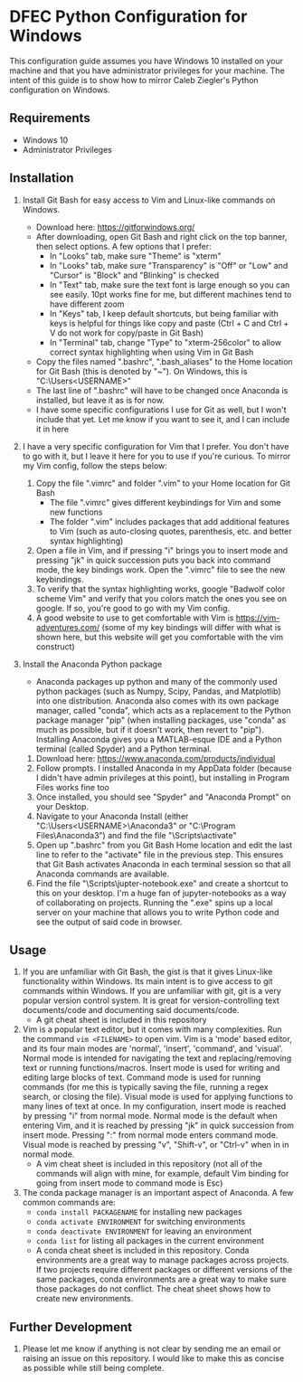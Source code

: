 # DFEC Python Configuration for Windows

This configuration guide assumes you have Windows 10 installed on your machine and that you have administrator privileges for your machine. The intent of this guide is to show how to mirror Caleb Ziegler's Python configuration on Windows.

## Requirements

 * Windows 10
 * Administrator Privileges

## Installation

 1. Install Git Bash for easy access to Vim and Linux-like commands on Windows. 
    * Download here: https://gitforwindows.org/
    * After downloading, open Git Bash and right click on the top banner, then select options. A few options that I prefer:
        * In "Looks" tab, make sure "Theme" is "xterm"
        * In "Looks" tab, make sure "Transparency" is "Off" or "Low" and "Cursor" is "Block" and "Blinking" is checked
        * In "Text" tab, make sure the text font is large enough so you can see easily. 10pt works fine for me, but different machines tend to have different zoom
        * In "Keys" tab, I keep default shortcuts, but being familiar with keys is helpful for things like copy and paste (Ctrl + C and Ctrl + V do not work for copy/paste in Git Bash)
        * In "Terminal" tab, change "Type" to "xterm-256color" to allow correct syntax highlighting when using Vim in Git Bash
    * Copy the files named ".bashrc", ".bash_aliases" to the Home location for Git Bash (this is denoted by "~"). On Windows, this is "C:\Users\<USERNAME>"
    * The last line of ".bashrc" will have to be changed once Anaconda is installed, but leave it as is for now. 
    * I have some specific configurations I use for Git as well, but I won't include that yet. Let me know if you want to see it, and I can include it in here

 2. I have a very specific configuration for Vim that I prefer. You don't have to go with it, but I leave it here for you to use if you're curious. To mirror my Vim config, follow the steps below: 
    1. Copy the file ".vimrc" and folder ".vim" to your Home location for Git Bash 
        * The file ".vimrc" gives different keybindings for Vim and some new functions
        * The folder ".vim" includes packages that add additional features to Vim (such as auto-closing quotes, parenthesis, etc. and better syntax highlighting)
    2. Open a file in Vim, and if pressing "i" brings you to insert mode and pressing "jk" in quick succession puts you back into command mode, the key bindings work. Open the ".vimrc" file to see the new keybindings. 
    3. To verify that the syntax highlighting works, google "Badwolf color scheme Vim" and verify that you colors match the ones you see on google. If so, you're good to go with my Vim config. 
    4. A good website to use to get comfortable with Vim is https://vim-adventures.com/ (some of my key bindings will differ with what is shown here, but this website will get you comfortable with the vim construct)

 3. Install the Anaconda Python package 
    * Anaconda packages up python and many of the commonly used python packages (such as Numpy, Scipy, Pandas, and Matplotlib) into one distribution. Anaconda also comes with its own package manager, called "conda", which acts as a replacement to the Python package manager "pip" (when installing packages, use "conda" as much as possible, but if it doesn't work, then revert to "pip"). Installing Anaconda gives you a MATLAB-esque IDE and a Python terminal (called Spyder) and a Python terminal.
    1.  Download here: https://www.anaconda.com/products/individual
    2.  Follow prompts. I installed Anaconda in my AppData folder (because I didn't have admin privileges at this point), but installing in Program Files works fine too
    3.  Once installed, you should see "Spyder" and "Anaconda Prompt" on your Desktop. 
    4.  Navigate to your Anaconda Install (either "C:\Users\<USERNAME>\Anaconda3" or "C:\Program Files\Anaconda3") and find the file "<ANACONDA INSTALL>\Scripts\activate"
    5.  Open up ".bashrc" from you Git Bash Home location and edit the last line to refer to the "activate" file in the previous step. This ensures that Git Bash activates Anaconda in each terminal session so that all Anaconda commands are available. 
    6.  Find the file "<ANACONDA INSTALL>\Scripts\jupter-notebook.exe" and create a shortcut to this on your desktop. I'm a huge fan of jupyter-notebooks as a way of collaborating on projects. Running the ".exe" spins up a local server on your machine that allows you to write Python code and see the output of said code in browser. 

## Usage
 
 1. If you are unfamiliar with Git Bash, the gist is that it gives Linux-like functionality within Windows. Its main intent is to give access to git commands within Windows. If you are unfamiliar with git, git is a very popular version control system. It is great for version-controlling text documents/code and documenting said documents/code. 
    * A git cheat sheet is included in this repository
 2. Vim is a popular text editor, but it comes with many complexities. Run the command `vim <FILENAME>` to open vim. Vim is a 'mode' based editor, and its four main modes are 'normal', 'insert', 'command', and 'visual'. Normal mode is intended for navigating the text and replacing/removing text or running functions/macros. Insert mode is used for writing and editing large blocks of text. Command mode is used for running commands (for me this is typically saving the file, running a regex search, or closing the file). Visual mode is used for applying functions to many lines of text at once. In my configuration, insert mode is reached by pressing "i" from normal mode. Normal mode is the default when entering Vim, and it is reached by pressing "jk" in quick succession from insert mode. Pressing ":" from normal mode enters command mode. Visual mode is reached by pressing "v", "Shift-v", or "Ctrl-v" when in in normal mode. 
    * A vim cheat sheet is included in this repository (not all of the commands will align with mine, for example, default Vim binding for going from insert mode to command mode is Esc)
 3. The conda package manager is an important aspect of Anaconda. A few common commands are:
    * `conda install PACKAGENAME` for installing new packages
    * `conda activate ENVIRONMENT` for switching environments
    * `conda deactivate ENVIRONMENT` for leaving an environment
    * `conda list` for listing all packages in the current environment
    * A conda cheat sheet is included in this repository. Conda environments are a great way to manage packages across projects. If two projects require different packages or different versions of the same packages, conda environments are a great way to make sure those packages do not conflict. The cheat sheet shows how to create new environments. 

## Further Development
 1. Please let me know if anything is not clear by sending me an email or raising an issue on this repository. I would like to make this as concise as possible while still being complete. 

